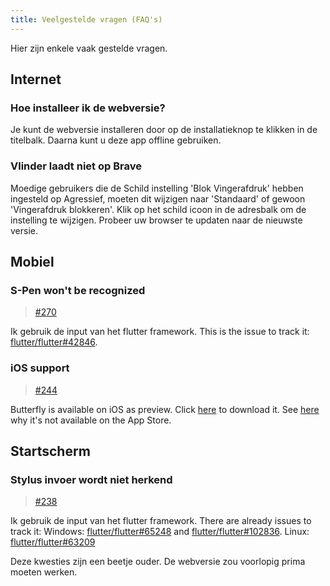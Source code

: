 ```yaml
---
title: Veelgestelde vragen (FAQ's)
---
```


Hier zijn enkele vaak gestelde vragen.

## Internet

### Hoe installeer ik de webversie?

Je kunt de webversie installeren door op de installatieknop te klikken in de titelbalk.
Daarna kunt u deze app offline gebruiken.

### Vlinder laadt niet op Brave

Moedige gebruikers die de Schild instelling 'Blok Vingerafdruk' hebben ingesteld op Agressief, moeten dit wijzigen naar 'Standaard' of gewoon 'Vingerafdruk blokkeren'.
Klik op het schild icoon in de adresbalk om de instelling te wijzigen.
Probeer uw browser te updaten naar de nieuwste versie.

## Mobiel

### S-Pen won't be recognized

> [#270](https://github.com/LinwoodDev/Butterfly/issues/270)

Ik gebruik de input van het flutter framework.
This is the issue to track it: [flutter/flutter#42846](https://github.com/flutter/flutter/issues/42846).

### iOS support

> [#244](https://github.com/LinwoodDev/Butterfly/issues/244)

Butterfly is available on iOS as preview. Click [here](https://butterfly.linwood.dev/downloads/ios) to download it. See [here](https://github.com/LinwoodDev/Butterfly/issues/244#issuecomment-1935460878) why it's not available on the App Store.

## Startscherm

### Stylus invoer wordt niet herkend

> [#238](https://github.com/LinwoodDev/Butterfly/issues/238)

Ik gebruik de input van het flutter framework.
There are already issues to track it:
Windows: [flutter/flutter#65248](https://github.com/flutter/flutter/issues/65248) and [flutter/flutter#102836](https://github.com/flutter/flutter/issues/102836).
Linux: [flutter/flutter#63209](https://github.com/flutter/flutter/issues/63209)

Deze kwesties zijn een beetje ouder. De webversie zou voorlopig prima moeten werken.
